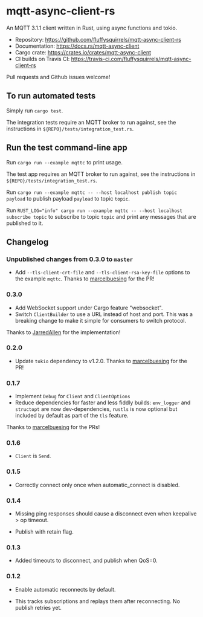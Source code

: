# mqtt-async-client-rs

An MQTT 3.1.1 client written in Rust, using async functions and tokio.

* Repository: <https://github.com/fluffysquirrels/mqtt-async-client-rs>
* Documentation: <https://docs.rs/mqtt-async-client>
* Cargo crate: <https://crates.io/crates/mqtt-async-client>
* CI builds on Travis CI: <https://travis-ci.com/fluffysquirrels/mqtt-async-client-rs>

Pull requests and Github issues welcome!

## To run automated tests

Simply run `cargo test`.

The integration tests require an MQTT broker to run against, see the
instructions in `${REPO}/tests/integration_test.rs`.

## Run the test command-line app

Run `cargo run --example mqttc` to print usage.

The test app requires an MQTT broker to run against, see the
instructions in `${REPO}/tests/integration_test.rs`.

Run `cargo run --example mqttc -- --host localhost publish topic payload`
to publish payload `payload` to topic `topic`.

Run `RUST_LOG="info" cargo run --example mqttc -- --host localhost subscribe topic`
to subscribe to topic `topic` and print any messages that are published to it.

## Changelog

### Unpublished changes from 0.3.0 to `master`

* Add `--tls-client-crt-file` and `--tls-client-rsa-key-file` options to the example `mqttc`. Thanks to [marcelbuesing](https://github.com/marcelbuesing) for the PR!

### 0.3.0

* Add WebSocket support under Cargo feature "websocket".
* Switch `ClientBuilder` to use a URL instead of host and port. This was a breaking change to make it simple for consumers to switch protocol.

Thanks to [JarredAllen](https://github.com/JarredAllen) for the implementation!

### 0.2.0

* Update `tokio` dependency to v1.2.0. Thanks to [marcelbuesing](https://github.com/marcelbuesing) for the PR!

### 0.1.7

* Implement `Debug` for `Client` and `ClientOptions`
* Reduce dependencies for faster and less fiddly builds: `env_logger`
  and `structopt` are now dev-dependencies, `rustls` is now optional but
  included by default as part of the `tls` feature.

Thanks to [marcelbuesing](https://github.com/marcelbuesing) for the PRs!

### 0.1.6

* `Client` is `Send`.

### 0.1.5

* Correctly connect only once when automatic_connect is disabled.

### 0.1.4

* Missing ping responses should cause a disconnect even when keepalive > op timeout.

* Publish with retain flag.

### 0.1.3

* Added timeouts to disconnect, and publish when QoS=0.

### 0.1.2

* Enable automatic reconnects by default.

* This tracks subscriptions and replays them after reconnecting. No publish retries yet.
